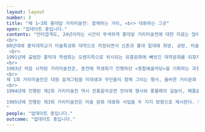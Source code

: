 ```yaml
---
layout: layout
number: 3
title: "제 1~3회 홍대앞 거리미술전: 함께하는 거리, <br> 대화하는 그곳" 
open: "업데이트 중입니다."
contents: "안타깝게도, 24년이라는 시간이 무색하게 홍대앞 거리미술전에 대한 자료는 많이 남아있지 않다. 특히나 초반에 관한 자료는 거의 남아있지 않으며, 1-3회에 관련된 자료는 개최를 알리는 짧은 신문기사 몇 개 밖에 없다. 따라서 여기에서는 홍대앞 거리의 변화와 학생회의 출범을 통해 거리미술전의 탄생을 살펴보고자 한다.
<br>
80년대에 홍익대학교가 미술특성화 대학으로 지정되면서 신촌과 홍대 일대에 화방, 공방, 미술학원 등의 예술공간들이 우후죽순처럼 생겨났다.  1984년에 지하철 2호선이 개통되면서 지역상권이 발달하기 시작했고 90년대에는 역세권의 대대적인 재개발과 함께 서울시의 지역문화공간 조성 사업이 진행됐다.  수년 전까지 화실, 미술학원, 디자인, 미술재료상 등으로 대표되던 홍대앞 일대는 피카소거리를 중심으로 분위기 있는 카페와 유흥업소가 들어선 새로운 상권으로 탈바꿈했다. 이 즈음, 압구정동의 신세대인 이른바 오렌지족이 홍대 앞으로 주 활동무대를 옮겼다는 이야기가 돌며 홍대 앞을 중심으로 한 유흥문화가 점차 부상했다. 그 결과 홍대 앞 거리의 부동산 가격이 급등했고 , 한편으로는 이 일대를 사치향락문화 혹은 퇴폐문화의 온상이라 보는 시선들도 늘어났다. 
 <br>
1991년에 출범한 홍익대 학생회는 오렌지족으로 위시되는 유흥문화에 빼앗긴 대학문화를 되찾자는 취지의 정화운동을 공약으로 내걸었다.  또한 이 시기에 운동권 노선으로 생활문화운동이 대두되면서 기존의 방식에 대한 점검과 함께 다양한 문화사업을 추진하였다.  이후 대학가 향락문화의 지양과 미술문화의 생활화 지향이 학생회의 주요 기조가 되었고, 이 흐름에서 거미전이 탄생하게 된다.
<br>
1993년 처음 시작된 거리미술전은, 종전에 학생회가 진행하던 <종합예술마당>을 기획하는 과정에서 미술의 대중화, 삶 속에서 이뤄지는 실천미술 등에 중점을 맞추어 새로이 기획되었다. 마포구청은 이러한 홍대 미대생들의 시도가 건전한 지역문화 활성화에 도움이 될 것으로 판단해 예산지원에 나섰다. 즉, 첫 거리미술전은 오렌지족을 중심으로 한 향락문화를 지양하자는 움직임 속에서 대중/실천미술적 면모를 강조해 탄생한 것이다.
<br>
제 1회 거리미술전은 대형 걸개그림을 미대생과 주민들이 함께 그리는 행사, 올바른 거리문화 정착을 위한 강연회, 만화영화제, 영상제, 초상화 그리기, 야외조각공원 등의 행사로 진행되었으며, 전통문화와 접목된 새로운 지역문화를 정착시키고자 하였다.  첫 전시인만큼 학생의 참여를 최대한 유도하기 위해 작품의 주제를 제한하지 않아 학생 및 소집단의 자유출품작이 주를 이뤘다.  전시가 끝난 후에는 거리미술전을 주제로 한 사진공모전을 개최하여 학생들의 지속적인 관심을 이끌어냈다. 
<br>
1994년에 진행된 제2회 거리미술전 역시 전통음악공연 전야제 행사와 풍물패의 길놀이, 폐품을 이용한 거리만들기, 행위미술 등의 프로그램을 선보이며 전통문화를 통해 향락문화에 대항하고자 하였으며, 이와 동시에 록음악회 등을 통해 당시 유행하던 젊은이들의 문화를 반영하고자 한 흔적이 보인다. 

1995년에 진행된 제3회 거리미술전은 미술 문화 대중화 사업을 두 가지 방향으로 제시한다. 첫째는 학교와 학우들 인식의 대중화, 둘째는 지역주민들과의 연계 안에서 이뤄지는 미술의 대중화이다.  즉, 거리미술전을 일상과 비일상인 한계를 극복하는 21세기 미술 문화의 대안으로 삼고자 했던 것이다. 이러한 취지에 경도되어 창작팀과 자봉단을 포함한 학생 1천여명이 기획에 참여하였다. 세부 기획으로는 거리 별로 다섯 개의 주제를 정했는데, 1. 잊혀진 역사와 문화를 찾아서, 2. 생각하는 거리, 3. 반성하는 거리, 4. 대화하는 거리, 5. 공예의 거리가 그것이다. 그 밖에도 영상 기획단을 둬서 전시의 준비 과정과 지역주민과의 인터뷰를 촬영하여 행사 기간 동안 상영했다. 
"
people: "업데이트 중입니다."
outcome: "업데이트 중입니다."
---
```

